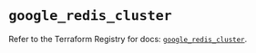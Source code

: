 # `google_redis_cluster`

Refer to the Terraform Registry for docs: [`google_redis_cluster`](https://registry.terraform.io/providers/hashicorp/google-beta/5.30.0/docs/resources/google_redis_cluster).
